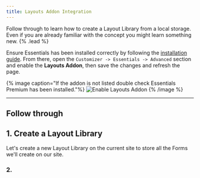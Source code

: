 ```yaml
---
title: Layouts Addon Integration
---
```


Follow through to learn how to create a Layout Library from a local storage. Even if you are already familiar with the concept you might learn something new. {% .lead %}

Ensure Essentials has been installed correctly by following the [installation guide](/essentials-for-yoothemepro/integration#installation). From there, open the `Customizer -> Essentials -> Advanced` section and enable the **Layouts Addon**, then save the changes and refresh the page.

{% image caption="If the addon is not listed double check Essentials Premium has been installed."%}
![Enable Layouts Addon](/assets/ytp/layouts/integration/enable-addon.gif)
{% /image %}

---

## Follow through

## 1. Create a Layout Library

Let's create a new Layout Library on the current site to store all the Forms we'll create on our site.

### 2.
